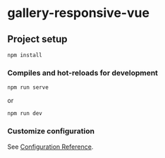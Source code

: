 # gallery-responsive-vue

## Project setup

```
npm install
```

### Compiles and hot-reloads for development

```
npm run serve
```

or

```
npm run dev
```

### Customize configuration

See [Configuration Reference](https://cli.vuejs.org/config/).
